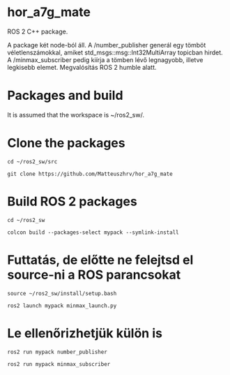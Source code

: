 # hor_a7g_mate
ROS 2 C++ package.

A package két node-ból áll. A /number_publisher generál egy tömböt véletlenszámokkal, amiket 
std_msgs::msg::Int32MultiArray topicban hirdet. A /minmax_subscriber pedig kiírja a tömben lévő legnagyobb, illetve legkisebb elemet. Megvalósítás ROS 2 humble alatt.

# Packages and build
It is assumed that the workspace is ~/ros2_sw/.

# Clone the packages
```
cd ~/ros2_sw/src
```
```
git clone https://github.com/Matteuszhrv/hor_a7g_mate
```
# Build ROS 2 packages
```
cd ~/ros2_sw
```
```
colcon build --packages-select mypack --symlink-install
```
# Futtatás, de előtte ne felejtsd el source-ni a ROS parancsokat
```
source ~/ros2_sw/install/setup.bash
```
```
ros2 launch mypack minmax_launch.py
```
# Le ellenőrizhetjük külön is
```
ros2 run mypack number_publisher
```
```
ros2 run mypack minmax_subscriber
```
